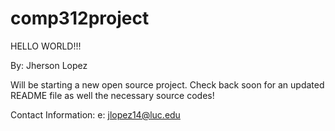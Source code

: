 comp312project
==============
HELLO WORLD!!!

By: Jherson Lopez

Will be starting a new open source project. Check back soon for an updated README file as well the necessary source codes!

Contact Information:
e: jlopez14@luc.edu
